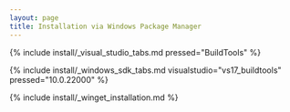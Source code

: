 ```yaml
---
layout: page
title: Installation via Windows Package Manager
---
```


{% include install/_visual_studio_tabs.md pressed="BuildTools"
%}

{% include install/_windows_sdk_tabs.md visualstudio="vs17_buildtools" pressed="10.0.22000" %}

{% include install/_winget_installation.md %}
